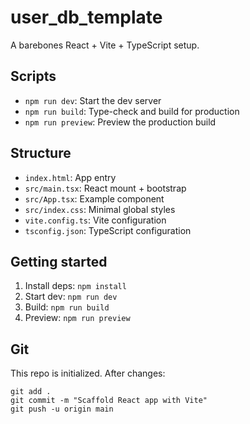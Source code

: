 # user_db_template

A barebones React + Vite + TypeScript setup.

## Scripts

- `npm run dev`: Start the dev server
- `npm run build`: Type-check and build for production
- `npm run preview`: Preview the production build

## Structure

- `index.html`: App entry
- `src/main.tsx`: React mount + bootstrap
- `src/App.tsx`: Example component
- `src/index.css`: Minimal global styles
- `vite.config.ts`: Vite configuration
- `tsconfig.json`: TypeScript configuration

## Getting started

1. Install deps: `npm install`
2. Start dev: `npm run dev`
3. Build: `npm run build`
4. Preview: `npm run preview`

## Git

This repo is initialized. After changes:

```
git add .
git commit -m "Scaffold React app with Vite"
git push -u origin main
```

